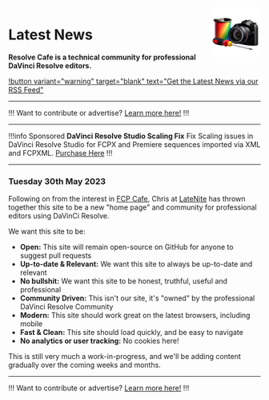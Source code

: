 <img src="https://raw.githubusercontent.com/CommandPost/ResolveCafe/master/docs/static/resolvecafe.png" align="right" style="width: 100px !important; height: 100px !important;" />

# Latest News

**Resolve Cafe is a technical community for professional DaVinci Resolve editors.**

[!button variant="warning" target="blank" text="Get the Latest News via our RSS Feed"](https://resolve.cafe/rss.xml)

---

!!!
Want to contribute or advertise? [Learn more here!](https://resolve.cafe/contribute/)
!!!

---

!!!info Sponsored
**DaVinci Resolve Studio Scaling Fix**
Fix Scaling issues in DaVinci Resolve Studio for FCPX and Premiere sequences imported via XML and FCPXML.
[Purchase Here](https://julien.chichignoud.com/resolve-script-scaling-fix)
!!!

---

### Tuesday 30th May 2023

Following on from the interest in [FCP Cafe](https://fcp.cafe), Chris at [LateNite](https://latenitefilms.com/technology/) has thrown together this site to be a new "home page" and community for professional editors using DaVinCi Resolve.

We want this site to be:

- **Open:** This site will remain open-source on GitHub for anyone to suggest pull requests
- **Up-to-date & Relevant:** We want this site to always be up-to-date and relevant
- **No bullshit:** We want this site to be honest, truthful, useful and professional
- **Community Driven:** This isn't our site, it's "owned" by the professional DaVinci Resolve Community
- **Modern:** This site should work great on the latest browsers, including mobile
- **Fast & Clean:** This site should load quickly, and be easy to navigate
- **No analytics or user tracking:** No cookies here!

This is still very much a work-in-progress, and we'll be adding content gradually over the coming weeks and months.

---

!!!
Want to contribute or advertise? [Learn more here!](https://resolve.cafe/contribute/)
!!!
